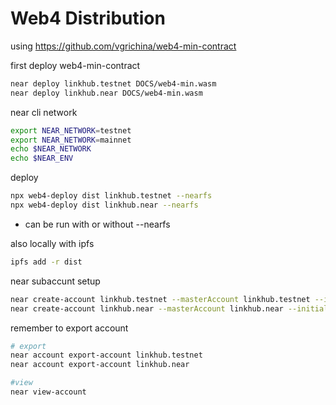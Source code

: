 # Web4 Distribution


using https://github.com/vgrichina/web4-min-contract

first deploy web4-min-contract
```sh
near deploy linkhub.testnet DOCS/web4-min.wasm
near deploy linkhub.near DOCS/web4-min.wasm
```

near cli network
```sh
export NEAR_NETWORK=testnet
export NEAR_NETWORK=mainnet
echo $NEAR_NETWORK 
echo $NEAR_ENV
```

deploy

```sh
npx web4-deploy dist linkhub.testnet --nearfs
npx web4-deploy dist linkhub.near --nearfs
```
- can be run with or without --nearfs




also locally with ipfs
```sh
ipfs add -r dist
```



near subaccunt setup

```sh
near create-account linkhub.testnet --masterAccount linkhub.testnet --initialBalance 1
near create-account linkhub.near --masterAccount linkhub.near --initialBalance 0.5
```

remember to export account
```sh
# export
near account export-account linkhub.testnet
near account export-account linkhub.near

#view
near view-account 
```